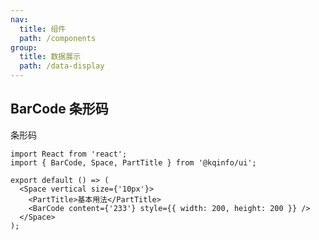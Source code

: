 ```yaml
---
nav:
  title: 组件
  path: /components
group:
  title: 数据展示
  path: /data-display
---
```


## BarCode 条形码

条形码

```tsx
import React from 'react';
import { BarCode, Space, PartTitle } from '@kqinfo/ui';

export default () => (
  <Space vertical size={'10px'}>
    <PartTitle>基本用法</PartTitle>
    <BarCode content={'233'} style={{ width: 200, height: 200 }} />
  </Space>
);
```

<API></API>
